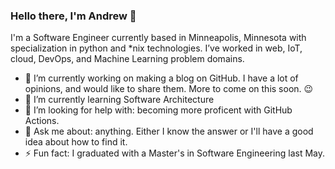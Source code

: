 ### Hello there, I'm Andrew 👋

I'm a Software Engineer currently based in Minneapolis, Minnesota with specialization in python and *nix technologies. I’ve worked in web, IoT, cloud, DevOps, and Machine Learning problem domains. 

- 🔭 I’m currently working on making a blog on GitHub. I have a lot of opinions, and would like to share them. More to come on this soon. :wink: 
- 🌱 I’m currently learning Software Architecture
- 🤔 I’m looking for help with: becoming more proficent with GitHub Actions.
- 💬 Ask me about: anything. Either I know the answer or I'll have a good idea about how to find it.
- ⚡ Fun fact: I graduated with a Master's in Software Engineering last May.



<!--
**aloutfi/aloutfi** is a ✨ _special_ ✨ repository because its `README.md` (this file) appears on your GitHub profile.

Here are some ideas to get you started:

- 🔭 I’m currently working on ...
- 🌱 I’m currently learning ...
- 👯 I’m looking to collaborate on ...
- 🤔 I’m looking for help with ...
- 💬 Ask me about ...
- 📫 How to reach me: ...
- 😄 Pronouns: ...
- ⚡ Fun fact: ...
-->
